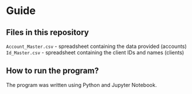 # Guide
## Files in this repository
`Account_Master.csv` - spreadsheet containing the data provided (accounts)
`Id_Master.csv` - spreadsheet containing the client IDs and names (clients)

## How to run the program?
The program was written using Python and Jupyter Notebook. 
